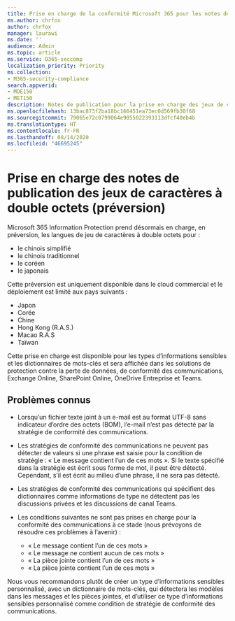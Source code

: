 ```yaml
---
title: Prise en charge de la conformité Microsoft 365 pour les notes de publication des jeux de caractères à double octets (préversion)
ms.author: chrfox
author: chrfox
manager: laurawi
ms.date: ''
audience: Admin
ms.topic: article
ms.service: O365-seccomp
localization_priority: Priority
ms.collection:
- M365-security-compliance
search.appverid:
- MOE150
- MET150
description: Notes de publication pour la prise en charge des jeux de caractères à double octets.
ms.openlocfilehash: 13bac873f2ba18bc166451ea73ec0d569fb30f68
ms.sourcegitcommit: 79065e72c0799064e9055022393113dfcf40eb4b
ms.translationtype: HT
ms.contentlocale: fr-FR
ms.lasthandoff: 08/14/2020
ms.locfileid: "46695245"
---
```

# <a name="support-for-double-byte-character-set-release-notes-preview"></a>Prise en charge des notes de publication des jeux de caractères à double octets (préversion)

 Microsoft 365 Information Protection prend désormais en charge, en préversion, les langues de jeu de caractères à double octets pour :

- le chinois simplifié
- le chinois traditionnel
- le coréen
- le japonais

Cette préversion est uniquement disponible dans le cloud commercial et le déploiement est limité aux pays suivants :

- Japon
- Corée
- Chine
- Hong Kong (R.A.S.)
- Macao R.A.S
- Taïwan

Cette prise en charge est disponible pour les types d’informations sensibles et les dictionnaires de mots-clés et sera affichée dans les solutions de protection contre la perte de données, de conformité des communications, Exchange Online, SharePoint Online, OneDrive Entreprise et Teams.

## <a name="known-issues"></a>Problèmes connus

- Lorsqu’un fichier texte joint à un e-mail est au format UTF-8 sans indicateur d’ordre des octets (BOM), l’e-mail n’est pas détecté par la stratégie de conformité des communications.

- Les stratégies de conformité des communications ne peuvent pas détecter de valeurs si une phrase est saisie pour la condition de stratégie : « Le message contient l’un de ces mots ». Si le texte spécifié dans la stratégie est écrit sous forme de mot, il peut être détecté. Cependant, s’il est écrit au milieu d’une phrase, il ne sera pas détecté.

- Les stratégies de conformité des communications qui spécifient des dictionnaires comme informations de type ne détectent pas les discussions privées et les discussions de canal Teams.

- Les conditions suivantes ne sont pas prises en charge pour la conformité des communications à ce stade (nous prévoyons de résoudre ces problèmes à l’avenir) : 
  - « Le message contient l’un de ces mots »
  - « Le message ne contient aucun de ces mots »
  - « La pièce jointe contient l’un de ces mots »
  - « La pièce jointe contient l’un de ces mots »

Nous vous recommandons plutôt de créer un type d’informations sensibles personnalisé, avec un dictionnaire de mots-clés, qui détectera les modèles dans les messages et les pièces jointes, et d’utiliser ce type d’informations sensibles personnalisé comme condition de stratégie de conformité des communications.
